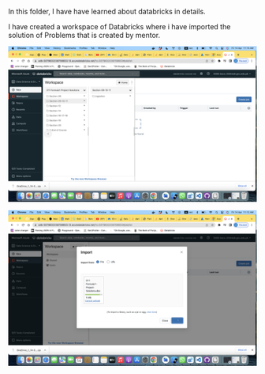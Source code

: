 In this folder, I have have learned about databricks in details.

I have created a workspace of Databricks where i have imported the solution of Problems that is created by mentor.

![Portal Image](/Muhammad_Rameez/Week05/images/Import.png)

![Portal Image](/Muhammad_Rameez/Week05/images/ImportinDB.png)
